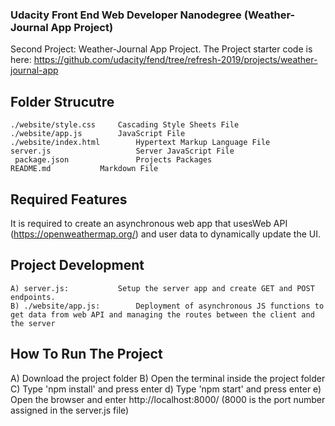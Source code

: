 ###  Udacity Front End Web Developer Nanodegree (Weather-Journal App Project)
Second Project: Weather-Journal App Project.
The Project starter code is here: https://github.com/udacity/fend/tree/refresh-2019/projects/weather-journal-app

## Folder Strucutre
	./website/style.css		Cascading Style Sheets File
	./website/app.js		JavaScript File
	./website/index.html		Hypertext Markup Language File
  	server.js               	Server JavaScript File
 	 package.json           	Projects Packages
	README.md			Markdown File
	
## Required Features
It is required to create an asynchronous web app that usesWeb API (https://openweathermap.org/) and user data to dynamically update the UI.

## Project Development
	A) server.js: 			Setup the server app and create GET and POST endpoints.
	B) ./website/app.js: 		Deployment of asynchronous JS functions to get data from web API and managing the routes between the client and the server
  
  ## How To Run The Project
  A) Download the project folder
  B) Open the terminal inside the project folder
  C) Type 'npm install' and press enter
  d) Type 'npm start' and press enter
  e) Open the browser and enter http://localhost:8000/ (8000 is the port number assigned in the server.js file)
